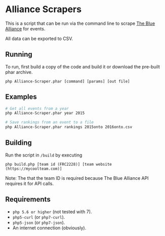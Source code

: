 # Alliance Scrapers

This is a script that can be run via the command line to scrape [The Blue Alliance](https://thebluealliance.com) for
events.

All data can be exported to CSV.

## Running

To run, first build a copy of the code and build it or download the pre-built phar archive.

`php Alliance-Scraper.phar [command] [params] [out file]`

## Examples

```bash
# Get all events from a year
php Alliance-Scraper.phar year 2015

# Save rankings from an event to a file
php Alliance-Scraper.phar rankings 2015onto 2016onto.csv


```

## Building

Run the script in `/build` by executing

`php build.php [team id (FRC2228)] [team website (https://mycoolteam.com)]`

Note: The that the team ID is required because The Blue Alliance API requires it for API calls.

## Requirements

- `php 5.6 or higher` (not tested with 7).
- `php5-curl` (or `php7-curl`).
- `php5-json` (or `php7-json`).
- An internet connection (obviously).
